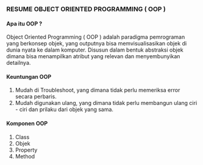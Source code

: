 ### RESUME OBJECT ORIENTED PROGRAMMING ( OOP )
#### Apa itu OOP ?
Object Oriented Programming ( OOP ) adalah paradigma pemrograman yang berkonsep objek, yang outputnya bisa memvisualisasikan objek di dunia nyata ke dalam komputer. Disusun dalam bentuk abstraksi objek dimana bisa menampilkan atribut yang relevan dan menyembunyikan detailnya.

#### Keuntungan OOP
1. Mudah di Troubleshoot, yang dimana tidak perlu memeriksa error secara perbaris.
2. Mudah digunakan ulang, yang dimana tidak perlu membangun ulang ciri - ciri dan prilaku dari objek yang sama.

#### Komponen OOP
1. Class
2. Objek
3. Property
4. Method